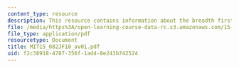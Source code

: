 ```yaml
---
content_type: resource
description: This resource contains information about the breadth first search.
file: /media/https%3A/open-learning-course-data-rc.s3.amazonaws.com/15-082j-network-optimization-fall-2010/f2c389184787356f1ad48e243b742524_MIT15_082JF10_av01.pdf
file_type: application/pdf
resourcetype: Document
title: MIT15_082JF10_av01.pdf
uid: f2c38918-4787-356f-1ad4-8e243b742524
---
```

